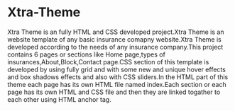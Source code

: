 # Xtra-Theme
Xtra Theme is an fully HTML and CSS developed project.Xtra Theme is an website template of any basic insurance comapny website.Xtra Theme is developed according to the needs of any insurance company.This project contains 6 pages or sections like Home page,types of insurances,About,Block,Contact page.CSS section of this template is developed by using fully grid and with some new and unique hover effects and box shadows effects and also with CSS sliders.In the HTML part of this theme each page has its own HTML file named index.Each section or each page has its own HTML and CSS file and then they are linked togather to each other using HTML anchor tag.
